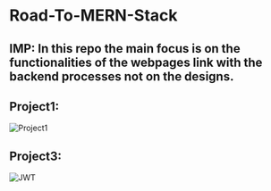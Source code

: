 # Road-To-MERN-Stack
## IMP: In this repo the main focus is on the functionalities of the webpages link with the backend processes not on the designs.

## Project1:
![Project1](https://user-images.githubusercontent.com/80248743/210268066-c44f0e27-7846-4814-a5f2-9313021c9d46.png)

## Project3:
![JWT](https://user-images.githubusercontent.com/80248743/210268098-7ac67897-49e3-4ab9-922e-8748a9353e29.png)
